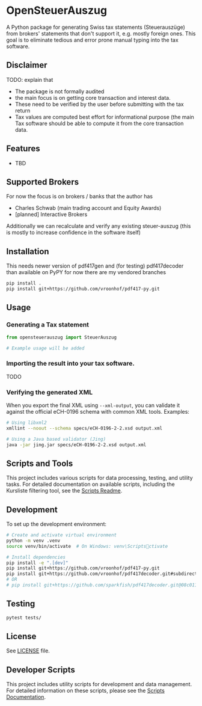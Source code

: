 # OpenSteuerAuszug

A Python package for generating Swiss tax statements (Steuerauszüge) from brokers' statements that don't support it, e.g. mostly foreign ones.
This goal is to eliminate tedious and error prone manual typing into the tax software.

## Disclaimer

TODO: explain that 
- The package is not formally audited
- the main focus is on getting core transaction and interest data.
- These need to be verified by the user before submitting with the tax return
- Tax values are computed best effort for informational purpose (the main Tax software should be able to compute it from the core transaction data.


## Features

- TBD

## Supported Brokers

For now the focus is on brokers / banks that the author has 

- Charles Schwab (main trading account and Equity Awards)
- [planned] Interactive Brokers
  
Additionally we can recalculate and verify any existing steuer-auszug (this is mostly to increase confidence in the software itself)

## Installation

This needs newer version of pdf417gen and (for testing) pdf417decoder than
available on PyPY for now there are my vendored branches

```bash
pip install .
pip install git+https://github.com/vroonhof/pdf417-py.git
```

## Usage

### Generating a Tax statement

```python
from opensteuerauszug import SteuerAuszug

# Example usage will be added
```
### Importing the result into your tax software.

TODO

### Verifying the generated XML

When you export the final XML using `--xml-output`, you can validate it
against the official eCH-0196 schema with common XML tools.  Examples:

```bash
# Using libxml2
xmllint --noout --schema specs/eCH-0196-2-2.xsd output.xml

# Using a Java based validator (Jing)
java -jar jing.jar specs/eCH-0196-2-2.xsd output.xml
```

## Scripts and Tools

This project includes various scripts for data processing, testing, and utility tasks.
For detailed documentation on available scripts, including the Kursliste filtering tool, see the [Scripts Readme](scripts/README.md).

## Development

To set up the development environment:

```bash
# Create and activate virtual environment
python -m venv .venv
source venv/bin/activate  # On Windows: venv\Scriptsctivate

# Install dependencies
pip install -e ".[dev]"
pip install git+https://github.com/vroonhof/pdf417-py.git
pip install git+https://github.com/vroonhof/pdf417decoder.git#subdirectory=python
# OR
# pip install git+https://github.com/sparkfish/pdf417decoder.git@08c01172b7150bb2d2c0591566f43d45f9294fac#subdirectory=python
```

## Testing

```bash
pytest tests/
```

## License

See [LICENSE](LICENSE) file.

## Developer Scripts

This project includes utility scripts for development and data management. For detailed information on these scripts, please see the [Scripts Documentation](scripts/README.md).

